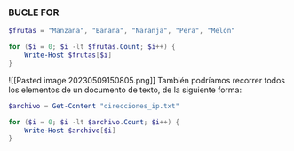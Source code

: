 ### BUCLE FOR
```powershell
$frutas = "Manzana", "Banana", "Naranja", "Pera", "Melón"

for ($i = 0; $i -lt $frutas.Count; $i++) {
    Write-Host $frutas[$i]
}
```
![[Pasted image 20230509150805.png]]
También podríamos recorrer todos los elementos de un documento de texto, de la siguiente forma:
```powershell
$archivo = Get-Content "direcciones_ip.txt"

for ($i = 0; $i -lt $archivo.Count; $i++) {
    Write-Host $archivo[$i]
}
```